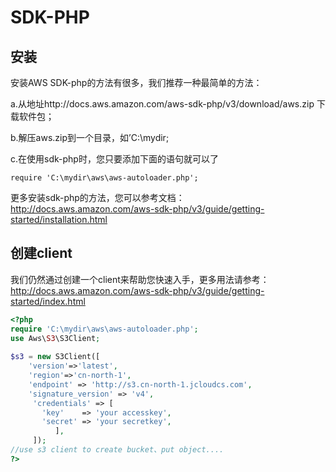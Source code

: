 # SDK-PHP

## 安装

安装AWS SDK-php的方法有很多，我们推荐一种最简单的方法：

a.从地址http://docs.aws.amazon.com/aws-sdk-php/v3/download/aws.zip 下载软件包；

b.解压aws.zip到一个目录，如’C:\mydir\;

c.在使用sdk-php时，您只要添加下面的语句就可以了
```
require 'C:\mydir\aws\aws-autoloader.php';
```
更多安装sdk-php的方法，您可以参考文档：http://docs.aws.amazon.com/aws-sdk-php/v3/guide/getting-started/installation.html

## 创建client

我们仍然通过创建一个client来帮助您快速入手，更多用法请参考：http://docs.aws.amazon.com/aws-sdk-php/v3/guide/getting-started/index.html

```PHP
<?php    
require 'C:\mydir\aws\aws-autoloader.php';    
use Aws\S3\S3Client;    
    
$s3 = new S3Client([    
    'version'=>'latest',    
    'region'=>'cn-north-1',    
    'endpoint' => 'http://s3.cn-north-1.jcloudcs.com',    
    'signature_version' => 'v4',    
     'credentials' => [    
       'key'    => 'your accesskey',    
       'secret' => 'your secretkey',    
          ],    
     ]);     
//use s3 client to create bucket、put object....    
?>
```
